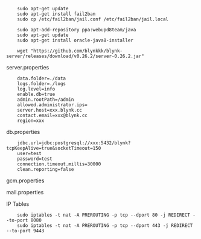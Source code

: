         sudo apt-get update
        sudo apt-get install fail2ban
        sudo cp /etc/fail2ban/jail.conf /etc/fail2ban/jail.local

        sudo apt-add-repository ppa:webupd8team/java
        sudo apt-get update
        sudo apt-get install oracle-java8-installer
        
        wget "https://github.com/blynkkk/blynk-server/releases/download/v0.26.2/server-0.26.2.jar"
        

server.properties

        data.folder=./data
        logs.folder=./logs
        log.level=info
        enable.db=true
        admin.rootPath=/admin
        allowed.administrator.ips=
        server.host=xxx.blynk.cc
        contact.email=xxx@blynk.cc
        region=xxx
        
db.properties

        jdbc.url=jdbc:postgresql://xxx:5432/blynk?tcpKeepAlive=true&socketTimeout=150
        user=test
        password=test
        connection.timeout.millis=30000
        clean.reporting=false

gcm.properties

mail.properties

IP Tables

        sudo iptables -t nat -A PREROUTING -p tcp --dport 80 -j REDIRECT --to-port 8080
        sudo iptables -t nat -A PREROUTING -p tcp --dport 443 -j REDIRECT --to-port 9443
